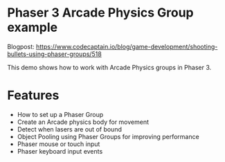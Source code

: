 # Phaser 3 Arcade Physics Group example

Blogpost: https://www.codecaptain.io/blog/game-development/shooting-bullets-using-phaser-groups/518

This demo shows how to work with Arcade Physics groups in Phaser 3.

# Features

- How to set up a Phaser Group
- Create an Arcade physics body for movement
- Detect when lasers are out of bound
- Object Pooling using Phaser Groups for improving performance
- Phaser mouse or touch input
- Phaser keyboard input events
